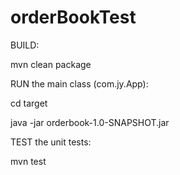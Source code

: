 # orderBookTest

BUILD:

mvn clean package

RUN the main class (com.jy.App):

cd target

java -jar orderbook-1.0-SNAPSHOT.jar

TEST the unit tests:

mvn test

